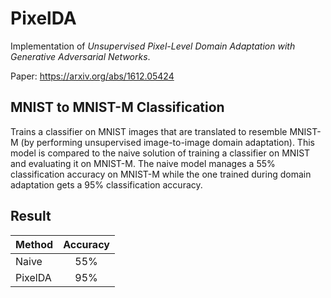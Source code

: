 # PixelDA
Implementation of _Unsupervised Pixel-Level Domain Adaptation with Generative Adversarial Networks_.

Paper: https://arxiv.org/abs/1612.05424

## MNIST to MNIST-M Classification
Trains a classifier on MNIST images that are translated to resemble MNIST-M (by performing unsupervised image-to-image domain adaptation). This model is compared to the naive solution of training a classifier on MNIST and evaluating it on MNIST-M. The naive model manages a 55% classification accuracy on MNIST-M while the one trained during domain adaptation gets a 95% classification accuracy.

## Result

| Method       | Accuracy  |
| ------------ |:---------:|
| Naive        | 55%       |
| PixelDA      | 95%       |
